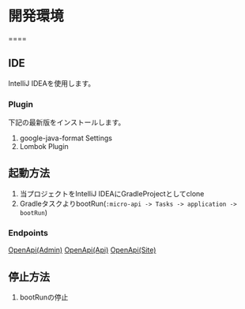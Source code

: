 # 開発環境
====

## IDE  

IntelliJ IDEAを使用します。

### Plugin  

下記の最新版をインストールします。  
1. google-java-format Settings  
2. Lombok Plugin  

## 起動方法

1. 当プロジェクトをIntelliJ IDEAにGradleProjectとしてclone
1. GradleタスクよりbootRun(`:micro-api -> Tasks -> application -> bootRun`)

### Endpoints

[OpenApi(Admin)][]
[OpenApi(Api)][]
[OpenApi(Site)][]

## 停止方法

1. bootRunの停止

[OpenApi(Admin)]: http://localhost:9021/CatCafeAdmin/swagger-ui.html     "OpenApi(Api)"
[OpenApi(Api)]: http://localhost:9001/CatCafeApi/swagger-ui.html     "OpenApi(Api)"
[OpenApi(Site)]: http://localhost:9011/CatCafeSite/swagger-ui.html     "OpenApi(Site)"